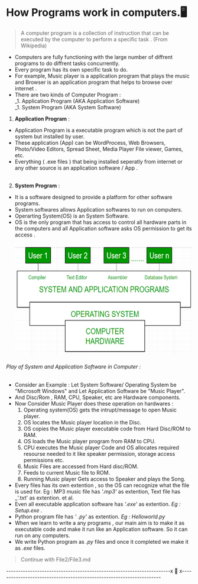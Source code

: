 # How Programs work in computers.:desktop_computer:
> A computer program is a collection of instruction that can be executed by the computer to perform a specific task . (From Wikipedia)<br/>
* Computers are fully functioning with the large number of diffrent programs to do diffrent tasks concurrently.<br/>
* Every program has its own specific task to do. <br/>
* For example, Music player is a application program that plays the music and Browser is an application program that helps to browse over internet . <br/>
* There are two kinds of Computer Program : <br/>
  _1. Application Program (AKA Application Software) <br/>
  _1. System Program (AKA System Software)<br/>
  
1. **Application Program** : <br/>
 * Application Program is a executable program which is not the part of system but installed by user. <br/>
 * These application (App) can be WordProcess, Web Browsers, Photo/Video Editors, Spread Sheet, Media Player File viewer, Games, etc. <br/>
 * Everything ( .exe files ) that being installed seperatly from internet or any other source is an application software / App .<br/><br/>
2. **System Program** : <br/>
 * It is a software designed to provide a platform for other software programs. <br/>
 * System softwares allows Application softwares to run on computers. <br/>
 * Operarting System(OS) is an System Software. <br/>
 * OS is the only program that has access to control all hardware parts in the computers and all Application software asks OS permission to get its access . <br/><br/>
<img src="https://github.com/prashanthprabhu24/LearnPython/raw/main/Dust/file2_5.jpg" width="700" height="300"> <br/>
###### Play of System and Application Software in Computer : <br/>
* Consider an Example : Let System Software/ Operating System be "Microsoft Windows" and Let Application Software be "Music Player".<br/>
* And Disc/Rom , RAM, CPU, Speaker, etc are Hardware components.<br/>
* Now Consider Music Player does these operation on hardwares : <br/>
  1. Operating system(OS) gets the intrupt/message to open Music player.
  1. OS locates the Music player location in the Disc.
  1. OS copies the Music player executable code from Hard Disc/ROM to RAM.
  1. OS loads the Music player program from RAM to CPU.
  1. CPU executes the Music player Code and OS allocates required resourse needed to it like speaker permission, storage access permissions etc.
  1. Music Files are accessed from Hard disc/ROM.
  1. Feeds to current Music file to ROM.
  1. Running Music player Gets access to Speaker and plays the Song.
* Every files has its own extention , so the OS can recognize what the file is used for. Eg : MP3 music file has _'.mp3'_ as extention, Text file has _'.txt' as extention. et al.
* Even all executable application software has _'.exe'_ as extention. _Eg : Setup.exe ._
* Python program file has _' .py'_ as extention. _Eg : Helloworld.py_
* When we learn to write a any programs , our main aim is to make it as executable code and make it run like an Application software. So it can run on any computers. 
* We write Python program as _.py_ files and once it completed we make it as _.exe_ files.<br/>
> Continue with File2/File3.md

---------------------------------------------------------------------x :diamond_shape_with_a_dot_inside: x---------------------------------------------------------------------
